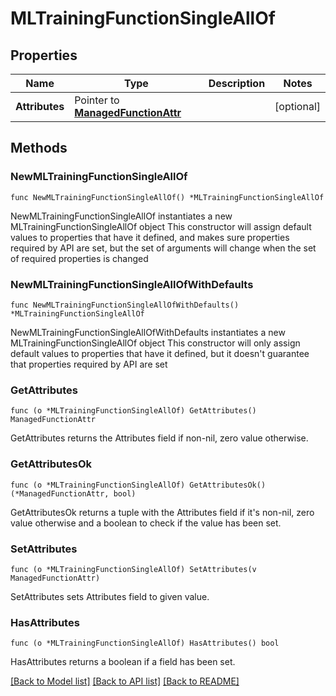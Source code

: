# MLTrainingFunctionSingleAllOf

## Properties

Name | Type | Description | Notes
------------ | ------------- | ------------- | -------------
**Attributes** | Pointer to [**ManagedFunctionAttr**](ManagedFunction-Attr.md) |  | [optional] 

## Methods

### NewMLTrainingFunctionSingleAllOf

`func NewMLTrainingFunctionSingleAllOf() *MLTrainingFunctionSingleAllOf`

NewMLTrainingFunctionSingleAllOf instantiates a new MLTrainingFunctionSingleAllOf object
This constructor will assign default values to properties that have it defined,
and makes sure properties required by API are set, but the set of arguments
will change when the set of required properties is changed

### NewMLTrainingFunctionSingleAllOfWithDefaults

`func NewMLTrainingFunctionSingleAllOfWithDefaults() *MLTrainingFunctionSingleAllOf`

NewMLTrainingFunctionSingleAllOfWithDefaults instantiates a new MLTrainingFunctionSingleAllOf object
This constructor will only assign default values to properties that have it defined,
but it doesn't guarantee that properties required by API are set

### GetAttributes

`func (o *MLTrainingFunctionSingleAllOf) GetAttributes() ManagedFunctionAttr`

GetAttributes returns the Attributes field if non-nil, zero value otherwise.

### GetAttributesOk

`func (o *MLTrainingFunctionSingleAllOf) GetAttributesOk() (*ManagedFunctionAttr, bool)`

GetAttributesOk returns a tuple with the Attributes field if it's non-nil, zero value otherwise
and a boolean to check if the value has been set.

### SetAttributes

`func (o *MLTrainingFunctionSingleAllOf) SetAttributes(v ManagedFunctionAttr)`

SetAttributes sets Attributes field to given value.

### HasAttributes

`func (o *MLTrainingFunctionSingleAllOf) HasAttributes() bool`

HasAttributes returns a boolean if a field has been set.


[[Back to Model list]](../README.md#documentation-for-models) [[Back to API list]](../README.md#documentation-for-api-endpoints) [[Back to README]](../README.md)


